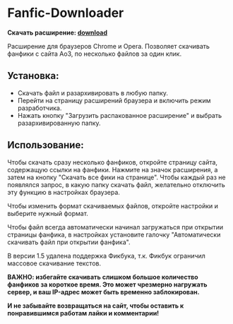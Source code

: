 # Fanfic-Downloader

**Скачать расширение: [download](https://github.com/anareaty/Fanfic-Downloader/archive/master.zip)**

Расширение для браузеров Chrome и Opera. Позволяет скачивать фанфики с сайта Ao3, по несколько файлов за один клик.

## Установка:
- Скачать файл и разархивировать в любую папку.
- Перейти на страницу расширений браузера и включить режим разработчика.
- Нажать кнопку "Загрузить распакованное расширение" и выбрать разархивированную папку.

## Использование:

Чтобы скачать сразу несколько фанфиков, откройте страницу сайта, содержащую ссылки на фанфики. Нажмите на значок расширения, а затем на кнопку "Скачать все фики на странице". Чтобы каждый раз не появлялся запрос, в какую папку скачать файл, желательно отключить эту функцию в настройках браузера.

Чтобы изменить формат скачиваемых файлов, откройте настройки и выберите нужный формат.

Чтобы файл всегда автоматически начинал загружаться при открытии страницы фанфика, в настройках установите галочку "Автоматически скачивать файл при открытии фанфика".

В версии 1.5 удалена поддержка Фикбука, т.к. Фикбук ограничил массовое скачивание текстов.

**ВАЖНО: избегайте скачивать слишком большое количество фанфиков за короткое время. Это может чрезмерно нагружать сервер, и ваш IP-адрес может быть временно заблокирован.**

**И не забывайте возвращаться на сайт, чтобы оставить к понравившимся работам лайки и комментарии!**
